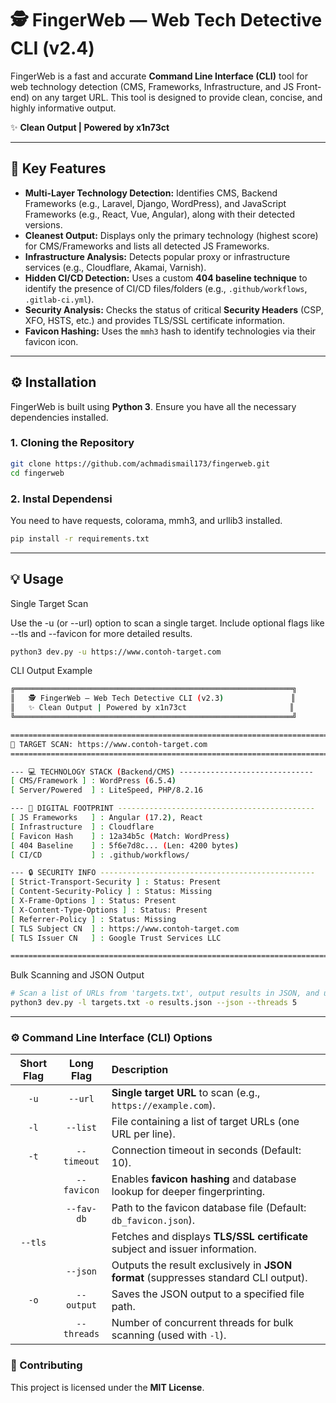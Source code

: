 # 🕵️ FingerWeb — Web Tech Detective CLI (v2.4)

FingerWeb is a fast and accurate **Command Line Interface (CLI)** tool for web technology detection (CMS, Frameworks, Infrastructure, and JS Front-end) on any target URL. This tool is designed to provide clean, concise, and highly informative output.

✨ **Clean Output | Powered by x1n73ct**

---

## 🚀 Key Features

* **Multi-Layer Technology Detection:** Identifies CMS, Backend Frameworks (e.g., Laravel, Django, WordPress), and JavaScript Frameworks (e.g., React, Vue, Angular), along with their detected versions.
* **Cleanest Output:** Displays only the primary technology (highest score) for CMS/Frameworks and lists all detected JS Frameworks.
* **Infrastructure Analysis:** Detects popular proxy or infrastructure services (e.g., Cloudflare, Akamai, Varnish).
* **Hidden CI/CD Detection:** Uses a custom **404 baseline technique** to identify the presence of CI/CD files/folders (e.g., `.github/workflows`, `.gitlab-ci.yml`).
* **Security Analysis:** Checks the status of critical **Security Headers** (CSP, XFO, HSTS, etc.) and provides TLS/SSL certificate information.
* **Favicon Hashing:** Uses the `mmh3` hash to identify technologies via their favicon icon.

---

## ⚙️ Installation

FingerWeb is built using **Python 3**. Ensure you have all the necessary dependencies installed.

### 1. Cloning the Repository

```bash
git clone https://github.com/achmadismail173/fingerweb.git
cd fingerweb
```


### 2. Instal Dependensi

You need to have requests, colorama, mmh3, and urllib3 installed.

```bash
pip install -r requirements.txt
```

---

## 💡 Usage

Single Target Scan

Use the -u (or --url) option to scan a single target. Include optional flags like --tls and --favicon for more detailed results.

```bash
python3 dev.py -u https://www.contoh-target.com
```

CLI Output Example

```bash
╔══════════════════════════════════════════════════════════════╗
║   🕵️ FingerWeb — Web Tech Detective CLI (v2.3)               ║
║   ✨ Clean Output | Powered by x1n73ct                       ║
╚══════════════════════════════════════════════════════════════╝

==========================================================================
🎯 TARGET SCAN: https://www.contoh-target.com
==========================================================================

--- 💻 TECHNOLOGY STACK (Backend/CMS) ------------------------------
[ CMS/Framework ] : WordPress (6.5.4)
[ Server/Powered  ] : LiteSpeed, PHP/8.2.16

--- 👣 DIGITAL FOOTPRINT --------------------------------------------
[ JS Frameworks   ] : Angular (17.2), React
[ Infrastructure  ] : Cloudflare
[ Favicon Hash    ] : 12a34b5c (Match: WordPress)
[ 404 Baseline    ] : 5f6e7d8c... (Len: 4200 bytes)
[ CI/CD           ] : .github/workflows/

--- 🔒 SECURITY INFO ------------------------------------------------
[ Strict-Transport-Security ] : Status: Present
[ Content-Security-Policy ] : Status: Missing
[ X-Frame-Options ] : Status: Present
[ X-Content-Type-Options ] : Status: Present
[ Referrer-Policy ] : Status: Missing
[ TLS Subject CN  ] : https://www.contoh-target.com
[ TLS Issuer CN   ] : Google Trust Services LLC

==========================================================================
```


Bulk Scanning and JSON Output

```bash
# Scan a list of URLs from 'targets.txt', output results in JSON, and use 5 threads
python3 dev.py -l targets.txt -o results.json --json --threads 5
```

---

### ⚙️ Command Line Interface (CLI) Options

| Short Flag | Long Flag | Description |
| :---: | :---: | :--- |
| `-u` | `--url` | **Single target URL** to scan (e.g., `https://example.com`). |
| `-l` | `--list` | File containing a list of target URLs (one URL per line). |
| `-t` | `--timeout` | Connection timeout in seconds (Default: 10). |
| | `--favicon` | Enables **favicon hashing** and database lookup for deeper fingerprinting. |
| | `--fav-db` | Path to the favicon database file (Default: `db_favicon.json`). |
| `--tls` | | Fetches and displays **TLS/SSL certificate** subject and issuer information. |
| | `--json` | Outputs the result exclusively in **JSON format** (suppresses standard CLI output). |
| `-o` | `--output` | Saves the JSON output to a specified file path. |
| | `--threads` | Number of concurrent threads for bulk scanning (used with `-l`). |

### 🤝 Contributing

This project is licensed under the **MIT License**.
